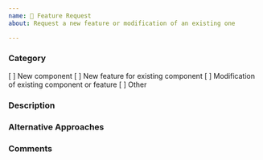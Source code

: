 ```yaml
---
name: 💭 Feature Request
about: Request a new feature or modification of an existing one

---
```


### Category

[ ] New component
[ ] New feature for existing component
[ ] Modification of existing component or feature
[ ] Other

### Description
[//]: # (Describe the feature and how you expect it to work)

### Alternative Approaches
[//]: # (Are there any other solutions you considered?  Why were those not acceptable?)

### Comments


